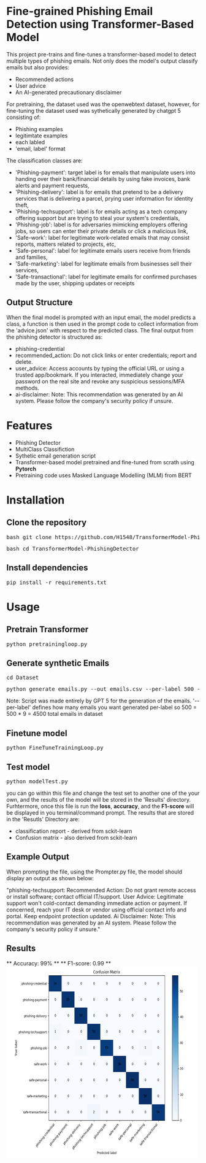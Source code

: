 # Fine-grained Phishing Email Detection using Transformer-Based Model

This project pre-trains and fine-tunes a transformer-based model to detect multiple types of phishing emails. Not only does the model's output classify emails but also provides:
- Recommended actions
- User advice 
- An AI-generated precautionary disclaimer

For pretraining, the dataset used was the openwebtext dataset, however, for fine-tuning the dataset used was sythetically generated by chatgpt 5 consisting of: 

- Phishing examples 
- legitimtate examples 
- each labled 
- 'email, label' format

The classification classes are: 

- 'Phishing-payment': target label is for emails that manipulate users into handing over their bank/financial details by using fake invoices, bank alerts and payment requests,
- 'Phishing-delivery': label is for emails that pretend to be a delivery services that is delivering a parcel, prying user information for identity theft, 
- 'Phishing-techsupport': label is for emails acting as a tech company offering support but are trying to steal your system's credentials,
- 'Phishing-job': label is for adversaries mimicking employers offering jobs, so users can enter their private details or click a malicious link, 
- 'Safe-work': label for legitimate work-related emails that may consist reports, matters related to projects, etc,
- 'Safe-personal': label for legitimate emails users receive from friends and families, 
- 'Safe-marketing': label for legitimate emails from businesses sell their services, 
- 'Safe-transactional': label for legitimate emails for confirmed purchases made by the user, shipping updates or receipts

## Output Structure
When the final model is prompted with an input email, the model predicts a class, a function is then used in the prompt code to collect information from the 'advice.json' with respect to the predicted class. 
The final output from the phishing detector is structured as:
- phishing-credential
- recommended_action: Do not click links or enter credentials; report and delete.
- user_advice: Access accounts by typing the official URL or using a trusted app/bookmark. If you interacted, immediately change your password on the real site and revoke any suspicious sessions/MFA methods.
- ai-disclaimer: Note: This recommendation was generated by an AI system. Please follow the company's security policy if unsure.

# Features
- Phishing Detector
- MultiClass Classifiction
- Sythetic email generation script
- Transformer-based model pretrained and fine-tuned from scrath using **Pytorch** 
- Pretraining code uses Masked Language Modelling (MLM) from BERT

# Installation
## Clone the repository
<pre>bash git clone https://github.com/H1548/TransformerModel-PhishingDetector.git</pre>
<pre>bash cd TransformerModel-PhishingDetector</pre>

## Install dependencies
<pre>pip install -r requirements.txt</pre>

# Usage

## Pretrain Transformer
<pre>python pretrainingloop.py</pre>

## Generate synthetic Emails
<pre>cd Dataset</pre>
<pre>python generate_emails.py --out emails.csv --per-label 500 --seed 1337</pre>
Note: Script was made entirely by GPT 5 for the generation of the emails.
'--per-label' defines how many emails you want generated per-label so 500 = 500 * 9 = 4500 total emails in dataset

## Finetune model 
<pre>python FineTuneTrainingLoop.py</pre>

## Test model 
<pre>python modelTest.py</pre>
you can go within this file and change the test set to another one of the your own, and the results of the model will be stored in the 'Results' directory. 
Furhtermore, once this file is run the **loss**, **accuracy**, and the **F1-score** will be displayed in you terminal/command prompt.
The results that are stored in the 'Resutls' Directory are:

- classification report - derived from sckit-learn
- Confusion matrix - also derived from sckit-learn

## Example Output
When prompting the file, using the Prompter.py file, the model should display an output as shown below: 

"phishing-techsupport: Recommended Action: Do not grant remote access or install software; contact official IT/support. User Advice: Legitimate support won't cold-contact demanding immediate action or payment. If concerned, reach your IT desk or vendor using official contact info and portal. Keep endpoint protection updated.
Ai Disclaimer: Note: This recommendation was generated by an AI system. Please follow the company's security policy if unsure."

 ## Results
** Accuracy: 99% ** 
 ** F1-score: 0.99 **
<img src="images/confusion_matrix.png" alt="Confusion Matrix" width="500" height ="500"/>